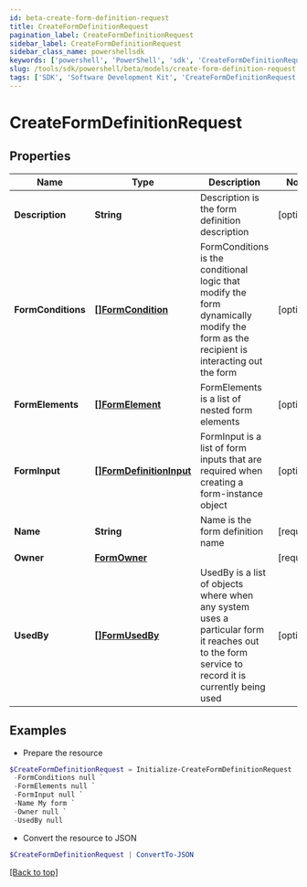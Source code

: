 ```yaml
---
id: beta-create-form-definition-request
title: CreateFormDefinitionRequest
pagination_label: CreateFormDefinitionRequest
sidebar_label: CreateFormDefinitionRequest
sidebar_class_name: powershellsdk
keywords: ['powershell', 'PowerShell', 'sdk', 'CreateFormDefinitionRequest', 'BetaCreateFormDefinitionRequest'] 
slug: /tools/sdk/powershell/beta/models/create-form-definition-request
tags: ['SDK', 'Software Development Kit', 'CreateFormDefinitionRequest', 'BetaCreateFormDefinitionRequest']
---
```



# CreateFormDefinitionRequest

## Properties

Name | Type | Description | Notes
------------ | ------------- | ------------- | -------------
**Description** | **String** | Description is the form definition description | [optional] 
**FormConditions** | [**[]FormCondition**](form-condition) | FormConditions is the conditional logic that modify the form dynamically modify the form as the recipient is interacting out the form | [optional] 
**FormElements** | [**[]FormElement**](form-element) | FormElements is a list of nested form elements | [optional] 
**FormInput** | [**[]FormDefinitionInput**](form-definition-input) | FormInput is a list of form inputs that are required when creating a form-instance object | [optional] 
**Name** | **String** | Name is the form definition name | [required]
**Owner** | [**FormOwner**](form-owner) |  | [required]
**UsedBy** | [**[]FormUsedBy**](form-used-by) | UsedBy is a list of objects where when any system uses a particular form it reaches out to the form service to record it is currently being used | [optional] 

## Examples

- Prepare the resource
```powershell
$CreateFormDefinitionRequest = Initialize-CreateFormDefinitionRequest  -Description My form description `
 -FormConditions null `
 -FormElements null `
 -FormInput null `
 -Name My form `
 -Owner null `
 -UsedBy null
```

- Convert the resource to JSON
```powershell
$CreateFormDefinitionRequest | ConvertTo-JSON
```


[[Back to top]](#) 

